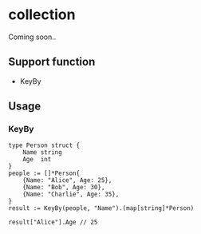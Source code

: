 # collection

Coming soon..

## Support function

* KeyBy

## Usage

### KeyBy

```
type Person struct {
	Name string
	Age  int
}
people := []*Person{
	{Name: "Alice", Age: 25},
	{Name: "Bob", Age: 30},
	{Name: "Charlie", Age: 35},
}
result := KeyBy(people, "Name").(map[string]*Person)

result["Alice"].Age // 25
```